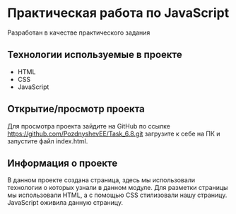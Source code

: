 # Практическая работа по JavaScript

Разработан в качестве практического задания

## Технологии используемые в проекте

* HTML
* CSS
* JavaScript

## Открытие/просмотр проекта

Для просмотра проекта зайдите на GitHub по ссылке
https://github.com/PozdnyshevEE/Task_6.8.git загрузите к себе на ПК и запустите файл index.html.

## Информация о проекте

В данном проекте создана страница, здесь мы использовали технологии о которых узнали в данном модуле. Для разметки страницы мы использовали HTML, а с помощью CSS стилизовали нашу страницу. JavaScript оживила данную страницу.
